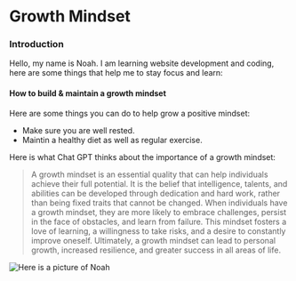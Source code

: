 # Growth Mindset

### Introduction

Hello, my name is Noah. I am learning website development and coding, here are some things that help me to stay focus and learn:

#### How to build & maintain a growth mindset

Here are some things you can do to help grow a positive mindset:

- Make sure you are well rested. 
- Maintin a healthy diet as well as regular exercise.

Here is what Chat GPT thinks about the importance of a growth mindset:

> A growth mindset is an essential quality that can help individuals achieve their full potential. It is the belief that intelligence, talents, and abilities can be developed through dedication and hard work, rather than being fixed traits that cannot be changed. When individuals have a growth mindset, they are more likely to embrace challenges, persist in the face of obstacles, and learn from failure. This mindset fosters a love of learning, a willingness to take risks, and a desire to constantly improve oneself. Ultimately, a growth mindset can lead to personal growth, increased resilience, and greater success in all areas of life.


![Here is a picture of Noah](https://www.elc.co.uk/medias/540451-540451-10-.jpg-1200Wx1200H?context=bWFzdGVyfGltYWdlc3wxMjczMzh8aW1hZ2UvanBlZ3xpbWFnZXMvaGE2L2g5Ny8xMTM2ODQ4NzI4ODg2Mi5qcGd8OTZiZGFjZmNiNzkwOTA2YWY2MWJlY2UwMWZkNjNiNjU2ZTI2MGFmMzk5MTIzNjFlNTZhZjIxZDA5YTU4M2FiYg)
